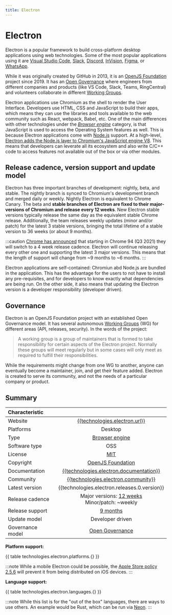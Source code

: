 ```yaml
---
title: Electron
---
```


# Electron

Electron is a popular framework to build cross-platform desktop applications using web
technologies. Some of the most popular applications using it are [Visual Studio Code], [Slack],
[Discord], [InVision], [Figma], or [WhatsApp].

While it was originally created by GitHub in 2013, it is an [OpenJS Foundation][electron-foundation]
project since 2019. It has an [Open Governance] where engineers from different companies and
products (like VS Code, Slack, Teams, RingCentral) and volunteers collaborate in different [Working
Groups].

Electron applications use Chromium as the shell to render the User Interface. Developers
use HTML, CSS and JavaScript to build their apps, which means they can use the libraries and tools
available to the web community such as React, webpack, Babel, etc. One of the main differences with
other technologies under the _[Browser engine]_ category, is that JavaScript is used to access the
Operating System features as well. This is because Electron applications come with [Node.js]
support. At a high-level, [Electron adds the Node.js layer to Chromium's JavaScript engine
V8][electron-node]. This means that developers can leverate all its ecosystem and also write C/C++
code to access features not available out of the box or via other modules.

## Release cadence, version support and update model

Electron has three important branches of development: nightly, beta, and stable. The nightly branch
is synced to Chromium's development branch and merged daily or weekly. Nightly Electron is
equivalent to Chrome Canary. The beta and **stable branches of Electron are fixed to their
major-versions of Chromium and release every 12 weeks**. New Electron stable versions typically
release the same day as the equivalent stable Chrome release. Additionally, the team releases weekly
updates (minor and/or patch) for the latest 3 stable versions, bringing the total lifetime of a
stable version to 36 weeks (or about 9 months).

<!-- Insert diagram here -->

:::caution
[Chrome has announced][chrome release cycle] that starting in Chrome 94 (Q3 2021) they will switch
to a 4 week release cadence. Electron will continue releasing every other one and supporting the
latest 3 major versions. This means that the length of support will change from ~9 months to ~6
months.
:::

Electron applications are self-contained: Chromiun abd Node.js are bundled in the application. This
has the advantage for the users to not have to install any pre-requisites, and for developers to
know exactly what dependencies are being run. On the other side, it also means that updating the
Electron version is a developer responsibility (developer driven).

## Governance

Electron is an OpenJS Foundation project with an established Open Governance model. It has several
autonomous [Working Groups] (WG) for different areas (API, releases, security). In the words of the
project:

> A working group is a group of maintainers that is formed to take responsibility for certain
aspects of the Electron project. Normally these groups will meet regularly but in some cases will
only meet as required to fulfill their responsibilities.

While the requirements might change from one WG to another, anyone can eventually become a
maintainer, join, and get their feature added. Electron is created to serve its community, and not
the needs of a particular company or product.

## Summary

| Characteristic |        |
| :------------- | :----: |
| Website | [{{technologies.electron.url}}]({{technologies.electron.url}}) |
| Platforms | Desktop |
| Type | [Browser engine] |
| Software type | OSS |
| License | [MIT] |
| Copyright | [OpenJS Foundation][electron-foundation] |
| Documentation | [{{technologies.electron.documentation}}]({{technologies.electron.documentation}}) |
| Community | [{{technologies.electron.community}}]({{technologies.electron.community}}) |
| Latest version | {{technologies.electron.releases.0.version}} |
| Release cadence | Major versions: [12 weeks][release timeline] <br/> Minor/patch: ~weekly |
| Release support | [9 months][release timeline] |
| Update model | Developer driven |
| Governance model | [Open Governance] |

**Platform support:**

{{ table technologies.electron.platforms.{} }}

:::note
While a mobile Electron could be possible, the [Apple Store policy 2.5.6] will prevent it from being
distributed on iOS devices.
:::

**Language support:**

{{ table technologies.electron.languages.{} }}

:::note
While this list is for the "out of the box" languages, there are ways to use others. An example
would be Rust, which can be run via [Neon].
:::

<!-- Ref links -->

[Apple Store policy 2.5.6]: https://developer.apple.com/app-store/review/guidelines/
[chrome release cycle]: https://blog.chromium.org/2021/03/speeding-up-release-cycle.html
[Discord]: https://discord.com/
[electron-foundation]: https://openjsf.org/blog/2019/12/11/electron-joins-the-openjs-foundation/
[electron-node]: https://www.electronjs.org/blog/electron-internals-using-node-as-a-library
[Figma]: https://www.figma.com/
[InVision]: https://www.invisionapp.com/
[MIT]: https://github.com/electron/electron/blob/main/LICENSE
[Neon]: https://github.com/neon-bindings/neon
[Node.js]: https://nodejs.org
[Open Governance]: https://github.com/electron/governance
[release timeline]: https://www.electronjs.org/docs/tutorial/electron-timelines
[Slack]: https://slack.com/
[Visual Studio Code]: https://code.visualstudio.com/
[Browser engine]: ./browser-engine.md
[WhatsApp]: https://www.whatsapp.com/
[Working Groups]: https://github.com/electron/governance#working-groups
